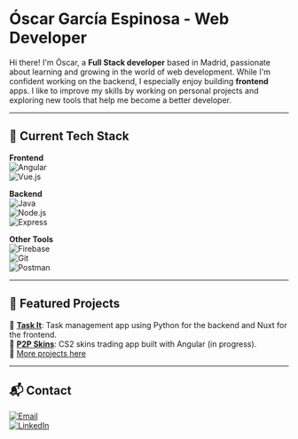 # Óscar García Espinosa - Web Developer

Hi there! I'm Óscar, a **Full Stack developer** based in Madrid, passionate about learning and growing in the world of web development. While I'm confident working on the backend, I especially enjoy building **frontend** apps. I like to improve my skills by working on personal projects and exploring new tools that help me become a better developer.

---

## 🚀 Current Tech Stack

**Frontend**  
![Angular](https://img.shields.io/badge/Angular-DD0031?style=for-the-badge&logo=angular&logoColor=white)  
![Vue.js](https://img.shields.io/badge/Vue.js-4FC08D?style=for-the-badge&logo=vue.js&logoColor=white)

**Backend**  
![Java](https://img.shields.io/badge/Java-ED8B00?style=for-the-badge&logo=java&logoColor=white)  
![Node.js](https://img.shields.io/badge/Node.js-43853D?style=for-the-badge&logo=node.js&logoColor=white)  
![Express](https://img.shields.io/badge/Express.js-000000?style=for-the-badge&logo=express&logoColor=white)

**Other Tools**  
![Firebase](https://img.shields.io/badge/Firebase-FFCA28?style=for-the-badge&logo=firebase&logoColor=black)  
![Git](https://img.shields.io/badge/Git-F05032?style=for-the-badge&logo=git&logoColor=white)  
![Postman](https://img.shields.io/badge/Postman-FF6C37?style=for-the-badge&logo=postman&logoColor=white)

---

## 📌 Featured Projects

🔹 [**Task It**](https://github.com/OscarGE11/vue_taskIt): Task management app using Python for the backend and Nuxt for the frontend.  
🔹 [**P2P Skins**](https://github.com/OscarGE11/P2PSkins): CS2 skins trading app built with Angular (in progress).  
🔹 [More projects here](https://github.com/OscarGE11?tab=repositories)

---

## 📬 Contact

[![Email](https://img.shields.io/badge/Gmail-D14836?style=for-the-badge&logo=gmail&logoColor=white)](mailto:geoscar1100@gmail.com)  
[![LinkedIn](https://img.shields.io/badge/LinkedIn-%230077B5.svg?style=for-the-badge&logo=linkedin&logoColor=white)](https://www.linkedin.com/in/óscar-garcía-espinosa/)
